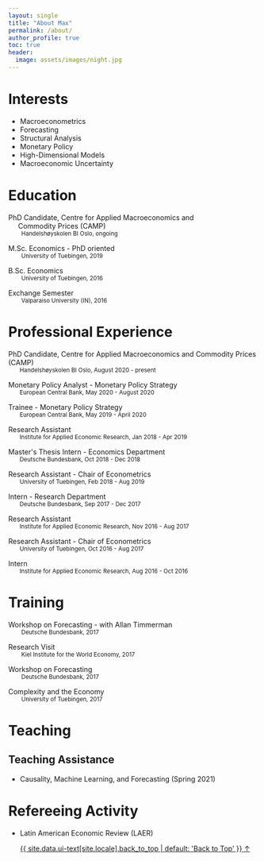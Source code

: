```yaml
---
layout: single
title: "About Max"
permalink: /about/
author_profile: true
toc: true
header:
  image: assets/images/night.jpg
---
```


# Interests
* Macroeconometrics
* Forecasting
* Structural Analysis
* Monetary Policy
* High-Dimensional Models
* Macroeconomic Uncertainty


# Education
<i class="fas fa-graduation-cap"></i> PhD Candidate, Centre for Applied Macroeconomics and <br/>  &nbsp;&nbsp;&nbsp;&nbsp; Commodity Prices (CAMP) <br/><small>
&nbsp;&nbsp;&nbsp;&nbsp;&nbsp;&nbsp;&nbsp; Handelshøyskolen BI Oslo, ongoing</small>

<i class="fas fa-graduation-cap"></i> M.Sc. Economics - PhD oriented<br/><small>
&nbsp;&nbsp;&nbsp;&nbsp;&nbsp;&nbsp;&nbsp; University of Tuebingen, 2019</small>

<i class="fas fa-graduation-cap"></i> B.Sc. Economics<br/>
<small>&nbsp;&nbsp;&nbsp;&nbsp;&nbsp;&nbsp;&nbsp; University of Tuebingen, 2016</small>

<i class="fas fa-graduation-cap"></i> Exchange Semester<br/>
<small>&nbsp;&nbsp;&nbsp;&nbsp;&nbsp;&nbsp;&nbsp; Valparaiso University (IN), 2016</small>

# Professional Experience
<i class="fas fa-briefcase"></i> PhD Candidate, Centre for Applied Macroeconomics and Commodity Prices (CAMP) <br/><small>&nbsp;&nbsp;&nbsp;&nbsp;&nbsp;&nbsp; Handelshøyskolen BI Oslo, August 2020 - present </small>

<i class="fas fa-briefcase"></i> Monetary Policy Analyst - Monetary Policy Strategy <br/><small>&nbsp;&nbsp;&nbsp;&nbsp;&nbsp;&nbsp; European Central Bank, May 2020 - August 2020 </small>

<i class="fas fa-briefcase"></i> Trainee - Monetary Policy Strategy <br/><small>&nbsp;&nbsp;&nbsp;&nbsp;&nbsp;&nbsp; European Central Bank, May 2019 - April 2020</small>

<i class="fas fa-briefcase"></i> Research Assistant  <br/><small>&nbsp;&nbsp;&nbsp;&nbsp;&nbsp;&nbsp; Institute for Applied Economic Research, Jan 2018 - Apr 2019</small>

<i class="fas fa-briefcase"></i> Master's Thesis Intern - Economics Department <br/><small>&nbsp;&nbsp;&nbsp;&nbsp;&nbsp;&nbsp; Deutsche Bundesbank, Oct 2018 - Dec 2018</small>

<i class="fas fa-briefcase"></i> Research Assistant - Chair of Econometrics <br/><small>&nbsp;&nbsp;&nbsp;&nbsp;&nbsp;&nbsp; University of Tuebingen, Feb 2018 - Aug 2019</small>

<i class="fas fa-briefcase"></i> Intern - Research Department <br/><small>&nbsp;&nbsp;&nbsp;&nbsp;&nbsp;&nbsp; Deutsche Bundesbank, Sep 2017 - Dec 2017</small>

<i class="fas fa-briefcase"></i> Research Assistant  <br/><small>&nbsp;&nbsp;&nbsp;&nbsp;&nbsp;&nbsp; Institute for Applied Economic Research, Nov 2016 - Aug 2017</small>

<i class="fas fa-briefcase"></i> Research Assistant - Chair of Econometrics <br/><small>&nbsp;&nbsp;&nbsp;&nbsp;&nbsp;&nbsp; University of Tuebingen, Oct 2016 - Aug 2017</small>

<i class="fas fa-briefcase"></i> Intern  <br/><small>&nbsp;&nbsp;&nbsp;&nbsp;&nbsp;&nbsp; Institute for Applied Economic Research, Aug 2016 - Oct 2016</small>

# Training

<i class="fas fa-graduation-cap"></i> Workshop on Forecasting - with Allan Timmerman <br/>
<small>&nbsp;&nbsp;&nbsp;&nbsp;&nbsp;&nbsp;&nbsp; Deutsche Bundesbank, 2017</small>

<i class="fas fa-graduation-cap"></i> Research Visit <br/>
<small>&nbsp;&nbsp;&nbsp;&nbsp;&nbsp;&nbsp;&nbsp; Kiel Institute for the World Economy, 2017</small>

<i class="fas fa-graduation-cap"></i> Workshop on Forecasting <br/>
<small>&nbsp;&nbsp;&nbsp;&nbsp;&nbsp;&nbsp;&nbsp; Deutsche Bundesbank, 2017</small>

<i class="fas fa-graduation-cap"></i> Complexity and the Economy <br/>
<small>&nbsp;&nbsp;&nbsp;&nbsp;&nbsp;&nbsp;&nbsp; University of Tuebingen, 2017</small>

# Teaching
## Teaching Assistance
* Causality, Machine Learning, and Forecasting (Spring 2021)

# Refereeing Activity

* Latin American Economic Review (LAER) <br/>


  <a href="#page-title" class="back-to-top">{{ site.data.ui-text[site.locale].back_to_top | default: 'Back to Top' }} &uarr;</a>
